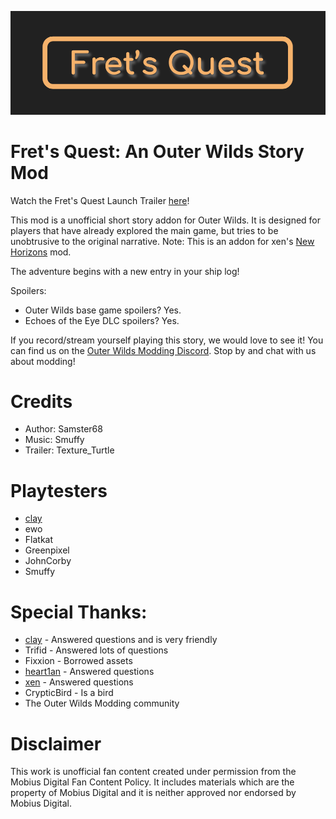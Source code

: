 ![alt text](developer/thumbnail.png?raw=true)

# Fret's Quest: An Outer Wilds Story Mod
Watch the Fret's Quest Launch Trailer [here](https://youtu.be/5IvVRov0VgA)!

This mod is a unofficial short story addon for Outer Wilds. It is designed for players that have already explored the main game, but tries to be unobtrusive to the original narrative.
Note: This is an addon for xen's [New Horizons](https://outerwildsmods.com/mods/newhorizons/) mod.

The adventure begins with a new entry in your ship log!

Spoilers:
- Outer Wilds base game spoilers? Yes.
- Echoes of the Eye DLC spoilers? Yes.

If you record/stream yourself playing this story, we would love to see it! You can find us on the [Outer Wilds Modding Discord](https://discord.gg/MvbCbBz6Q6). Stop by and chat with us about modding!

# Credits
- Author: Samster68
- Music: Smuffy
- Trailer: Texture_Turtle

# Playtesters
- [clay](https://github.com/FreezeDriedMangos)
- ewo
- Flatkat
- Greenpixel
- JohnCorby
- Smuffy

# Special Thanks:
- [clay](https://github.com/FreezeDriedMangos) - Answered questions and is very friendly
- Trifid - Answered lots of questions
- Fixxion - Borrowed assets
- [heart1an](https://github.com/hearth1an) - Answered questions
- [xen](https://github.com/xen-42) - Answered questions
- CrypticBird - Is a bird
- The Outer Wilds Modding community

# Disclaimer
This work is unofficial fan content created under permission from the Mobius Digital Fan Content Policy.
It includes materials which are the property of Mobius Digital and it is neither approved nor endorsed by Mobius Digital.
